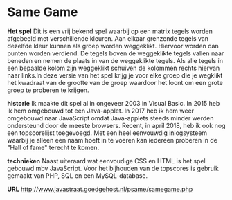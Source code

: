 # Same Game

<b>Het spel</b>
Dit is een vrij bekend spel waarbij op een matrix tegels worden afgebeeld met verschillende kleuren. Aan elkaar grenzende tegels van dezelfde kleur kunnen als groep worden weggeklikt. Hiervoor worden dan punten worden verdiend. De tegels boven de weggeklikte tegels vallen naar beneden en nemen de plaats in van de weggeklikte tegels. Als alle tegels in een bepaalde kolom zijn weggeklikt schuiven de kolommen rechts hiervan naar links.In deze versie van het spel krijg je voor elke groep die je wegklikt het kwadraat van de grootte van de groep waardoor het loont om een grote groep te proberen te krijgen.

<b>historie</b>
Ik maakte dit spel al in ongeveer 2003 in Visual Basic. In 2015 heb ik hem omgebouwd tot een Java-applet. In 2017 heb ik hem weer omgebouwd naar JavaScript omdat Java-applets steeds minder werden ondersteund door de meeste browsers. Recent, in april 2018, heb ik ook nog een topscorelijst toegevoegd. Met een heel eenvouwdig inlogsysteem waarbij je alleen een naam hoeft in te voeren kan iedereen proberen in de "Hall of fame" terecht te komen.

<b>technieken</b>
Naast uiteraard wat eenvoudige CSS en HTML is het spel gebouwd mbv JavaScript. Voor het bijhouden van de topscores is gebruik gemaakt van PHP, SQL en een MySQL-database.

<b>URL</b>
http://www.javastraat.goedgehost.nl/psame/samegame.php
